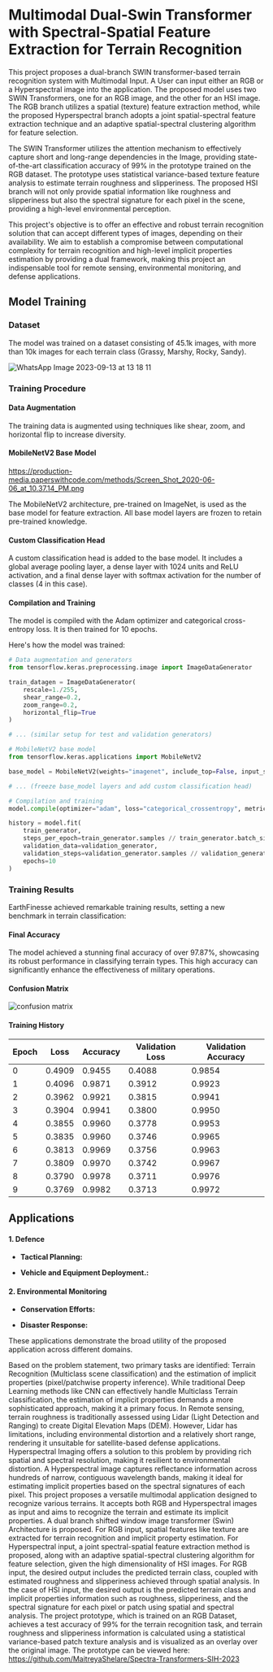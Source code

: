# Multimodal Dual-Swin Transformer with Spectral-Spatial Feature Extraction for Terrain Recognition
	
This project proposes a dual-branch SWIN transformer-based terrain recognition system with Multimodal Input. A User can input either an RGB or a Hyperspectral image into the application. The proposed model uses two SWIN Transformers, one for an RGB image, and the other for an HSI image. The RGB branch utilizes a spatial (texture) feature extraction method, while the proposed Hyperspectral branch adopts a joint spatial-spectral feature extraction technique and an adaptive spatial-spectral clustering algorithm for feature selection. 

The SWIN Transformer utilizes the attention mechanism to effectively capture short and long-range dependencies in the Image, providing state-of-the-art classification accuracy of 99% in the prototype trained on the RGB dataset. The prototype uses statistical variance-based texture feature analysis to estimate terrain roughness and slipperiness. The proposed HSI branch will not only provide spatial information like roughness and slipperiness but also the spectral signature for each pixel in the scene, providing a high-level environmental perception. 

This project's objective is to offer an effective and robust terrain recognition solution that can accept different types of images, depending on their availability. We aim to establish a compromise between computational complexity for terrain recognition and high-level implicit properties estimation by providing a dual framework, making this project an indispensable tool for remote sensing, environmental monitoring, and defense applications. 


## Model Training

### Dataset

The model was trained on a dataset consisting of 45.1k images, with more than 10k images for each terrain class (Grassy, Marshy, Rocky, Sandy).

![WhatsApp Image 2023-09-13 at 13 18 11](https://github.com/PiPlusTheta/EarthFinesse/assets/68808227/65ab6221-7657-4dca-99e2-87ed4eb9036f)

### Training Procedure

#### Data Augmentation

The training data is augmented using techniques like shear, zoom, and horizontal flip to increase diversity.

#### MobileNetV2 Base Model

https://production-media.paperswithcode.com/methods/Screen_Shot_2020-06-06_at_10.37.14_PM.png

The MobileNetV2 architecture, pre-trained on ImageNet, is used as the base model for feature extraction. All base model layers are frozen to retain pre-trained knowledge.

#### Custom Classification Head

A custom classification head is added to the base model. It includes a global average pooling layer, a dense layer with 1024 units and ReLU activation, and a final dense layer with softmax activation for the number of classes (4 in this case).

#### Compilation and Training

The model is compiled with the Adam optimizer and categorical cross-entropy loss. It is then trained for 10 epochs.

Here's how the model was trained:

```python
# Data augmentation and generators
from tensorflow.keras.preprocessing.image import ImageDataGenerator

train_datagen = ImageDataGenerator(
    rescale=1./255,
    shear_range=0.2,
    zoom_range=0.2,
    horizontal_flip=True
)

# ... (similar setup for test and validation generators)

# MobileNetV2 base model
from tensorflow.keras.applications import MobileNetV2

base_model = MobileNetV2(weights="imagenet", include_top=False, input_shape=(224, 224, 3))

# ... (freeze base_model layers and add custom classification head)

# Compilation and training
model.compile(optimizer="adam", loss="categorical_crossentropy", metrics=["accuracy"])

history = model.fit(
    train_generator,
    steps_per_epoch=train_generator.samples // train_generator.batch_size,
    validation_data=validation_generator,
    validation_steps=validation_generator.samples // validation_generator.batch_size,
    epochs=10
)
```

### Training Results

EarthFinesse achieved remarkable training results, setting a new benchmark in terrain classification:

#### Final Accuracy

The model achieved a stunning final accuracy of over 97.87%, showcasing its robust performance in classifying terrain types. This high accuracy can significantly enhance the effectiveness of military operations.

#### Confusion Matrix
![confusion matrix](https://github.com/MaitreyaShelare/Spectra-Transformers-SIH-2023/blob/main/assets/prototype%20confusion%20matrix.png)


#### Training History

| Epoch | Loss     | Accuracy | Validation Loss | Validation Accuracy |
|-------|----------|----------|-----------------|---------------------|
| 0     | 0.4909   | 0.9455   | 0.4088          | 0.9854              |
| 1     | 0.4096   | 0.9871   | 0.3912          | 0.9923              |
| 2     | 0.3962   | 0.9921   | 0.3815          | 0.9941              |
| 3     | 0.3904   | 0.9941   | 0.3800          | 0.9950              |
| 4     | 0.3855   | 0.9960   | 0.3778          | 0.9953              |
| 5     | 0.3835   | 0.9960   | 0.3746          | 0.9965              |
| 6     | 0.3813   | 0.9969   | 0.3756          | 0.9963              |
| 7     | 0.3809   | 0.9970   | 0.3742          | 0.9967              |
| 8     | 0.3790   | 0.9978   | 0.3711          | 0.9976              |
| 9     | 0.3769   | 0.9982   | 0.3713          | 0.9972              |



## Applications


#### 1. Defence

   - **Tactical Planning:** 
   
   - **Vehicle and Equipment Deployment.:** 
   
   
#### 2. Environmental Monitoring

   - **Conservation Efforts:** 
   
   - **Disaster Response:** 
   

These applications demonstrate the broad utility of the proposed application across different domains.

	
Based on the problem statement, two primary tasks are identified: Terrain Recognition (Multiclass scene classification) and the estimation of implicit properties (pixel/patchwise property inference). While traditional Deep Learning methods like CNN can effectively handle Multiclass Terrain classification, the estimation of implicit properties demands a more sophisticated approach, making it a primary focus. In Remote sensing, terrain roughness is traditionally assessed using Lidar (Light Detection and Ranging) to create Digital Elevation Maps (DEM). However, Lidar has limitations, including environmental distortion and a relatively short range, rendering it unsuitable for satellite-based defense applications. Hyperspectral Imaging offers a solution to this problem by providing rich spatial and spectral resolution, making it resilient to environmental distortion. A Hyperspectral image captures reflectance information across hundreds of narrow, contiguous wavelength bands, making it ideal for estimating implicit properties based on the spectral signatures of each pixel. This project proposes a versatile multimodal application designed to recognize various terrains. It accepts both RGB and Hyperspectral images as input and aims to recognize the terrain and estimate its implicit properties. A dual branch shifted window image transformer (Swin) Architecture is proposed. For RGB input, spatial features like texture are extracted for terrain recognition and implicit property estimation. For Hyperspectral input, a joint spectral-spatial feature extraction method is proposed, along with an adaptive spatial-spectral clustering algorithm for feature selection, given the high dimensionality of HSI images. For RGB input, the desired output includes the predicted terrain class, coupled with estimated roughness and slipperiness achieved through spatial analysis. In the case of HSI input, the desired output is the predicted terrain class and implicit properties information such as roughness, slipperiness, and the spectral signature for each pixel or patch using spatial and spectral analysis. The project prototype, which is trained on an RGB Dataset, achieves a test accuracy of 99% for the terrain recognition task, and terrain roughness and slipperiness information is calculated using a statistical variance-based patch texture analysis and is visualized as an overlay over the original image. The prototype can be viewed here: https://github.com/MaitreyaShelare/Spectra-Transformers-SIH-2023

